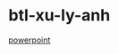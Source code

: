 # btl-xu-ly-anh

[powerpoint](https://drive.google.com/file/d/1f1hDZog1c_dryrvS7mGJyaf7Szw1LBWf/view)
